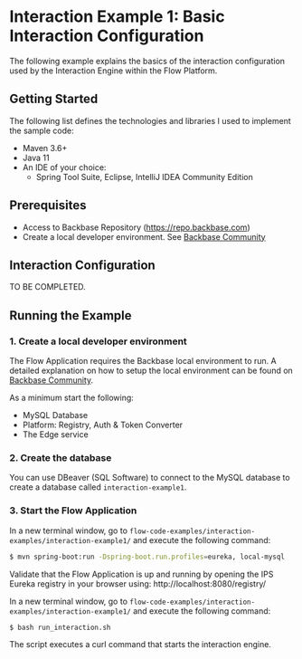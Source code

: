 # Interaction Example 1: Basic Interaction Configuration 
The following example explains the basics of the interaction configuration used by the Interaction Engine within the Flow Platform.

## Getting Started
The following list defines the technologies and libraries I used to implement the sample code:
* Maven 3.6+
* Java 11
* An IDE of your choice:
    * Spring Tool Suite, Eclipse, IntelliJ IDEA Community Edition

## Prerequisites
* Access to Backbase Repository (https://repo.backbase.com)
* Create a local developer environment. See [Backbase Community](https://community.backbase.com/documentation/flow/latest/create_developer_environment)

## Interaction Configuration
TO BE COMPLETED.

## Running the Example

### 1. Create a local developer environment
The Flow Application requires the Backbase local environment to run. A detailed explanation on how to setup the local 
environment can be found on [Backbase Community](https://community.backbase.com/documentation/flow/latest/create_developer_environment).

As a minimum start the following:
* MySQL Database
* Platform: Registry, Auth & Token Converter
* The Edge service

### 2. Create the database
You can use DBeaver (SQL Software) to connect to the MySQL database to create a database called `interaction-example1`.

### 3. Start the Flow Application

In a new terminal window, go to `flow-code-examples/interaction-examples/interaction-example1/` and execute the following command:
```bash
$ mvn spring-boot:run -Dspring-boot.run.profiles=eureka, local-mysql
```

Validate that the Flow Application is up and running by opening the IPS Eureka registry in your browser using: http://localhost:8080/registry/

In a new terminal window, go to `flow-code-examples/interaction-examples/interaction-example1/` and execute the following command:

```bash
$ bash run_interaction.sh
```

The script executes a curl command that starts the interaction engine.
